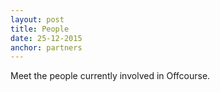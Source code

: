 ```yaml
---
layout: post
title: People
date: 25-12-2015
anchor: partners
---
```

Meet the people currently involved in Offcourse.
